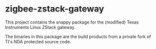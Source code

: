 zigbee-zstack-gateway
=====================
This project contains the snappy package for the (modified) Texas Instruments Linux ZStack gateway.

The binaries in this package are the build products from a private fork of TI's NDA protected source code.
